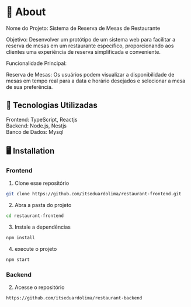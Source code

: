 # 🧠 About

Nome do Projeto: Sistema de Reserva de Mesas de Restaurante

Objetivo: Desenvolver um protótipo de um sistema web para facilitar a reserva de mesas em um restaurante específico, proporcionando aos clientes uma experiência de reserva simplificada e conveniente.

Funcionalidade Principal:

Reserva de Mesas: Os usuários podem visualizar a disponibilidade de mesas em tempo real para a data e horário desejados e selecionar a mesa de sua preferência.

## 🚀 Tecnologias Utilizadas

Frontend: TypeScript, Reactjs <br>
Backend: Node.js, Nestjs <br>
Banco de Dados: Mysql

## 🖥️ Installation

### Frontend

1. Clone esse repositório

```bash
git clone https://github.com/itseduardolima/restaurant-frontend.git
```

2. Abra a pasta do projeto

```bash
cd restaurant-frontend
```

3. Instale a dependências

```bash
npm install
```

4. execute o projeto

```bash
npm start
```

### Backend

2. Acesse o repositório

```bash
https://github.com/itseduardolima/restaurant-backend
```
